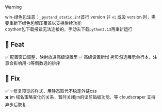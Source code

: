
> [!Warning]  
> win-绿色包注意：`_pystand_static.int`首行 version 非 `v1` 或没 version 时，需要重新下绿色包解压覆盖以支持后续功能  
> cpython包下载报错无法连接的，手动去下载`python3.13`再重新运行

## 🎁 Feat

✅ 配置窗口调整，映射放进高级设置里
✅ 高级设置新增 拷贝勾选展示单行本，注意会影响用`-3`等倒数选的排序

## 🐞 Fix

✅ ✨修复预览的样式，用静态取代不稳定外链css  
✖️ jm 域名策略变化的关系，暂时关闭jm的读剪贴板功能，等 cloudscraper 支持异步后恢复..  
